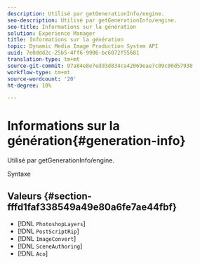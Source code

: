 ```yaml
---
description: Utilisé par getGenerationInfo/engine.
seo-description: Utilisé par getGenerationInfo/engine.
seo-title: Informations sur la génération
solution: Experience Manager
title: Informations sur la génération
topic: Dynamic Media Image Production System API
uuid: 7e0ddd2c-25b5-4ff6-9906-bc6072f55681
translation-type: tm+mt
source-git-commit: 97a84e8e7edd3d834ca42069eae7c09c00d57938
workflow-type: tm+mt
source-wordcount: '20'
ht-degree: 10%

---
```



# Informations sur la génération{#generation-info}

Utilisé par getGenerationInfo/engine.

Syntaxe

## Valeurs {#section-fffd1faf338549a49e80a6fe7ae44fbf}

* [!DNL `PhotoshopLayers`]
* [!DNL `PostScriptRip`]
* [!DNL `ImageConvert`]
* [!DNL `SceneAuthoring`]
* [!DNL `Aco`]

